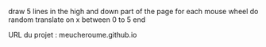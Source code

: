 <!-- For 1 to 5 do
    draw random line on the first part of the screen
    draw random line on the second part of the screen
end
for each mouse wheel do
    translate on x
end -->

draw 5 lines in the high and down part of the page
for each mouse wheel do
    random translate on x between 0 to 5
end

URL du projet : meucheroume.github.io